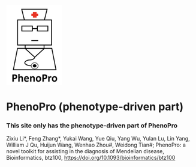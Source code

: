 <img src="https://github.com/jumphone/PhenoPro/blob/master/IMG/LOGO.png?raw=true" width="150">

# PhenoPro (phenotype-driven part)

### This site only has the phenotype-driven part of PhenoPro

Zixiu Li*, Feng Zhang*, Yukai Wang, Yue Qiu, Yang Wu, Yulan Lu, Lin Yang, William J Qu, Huijun Wang, Wenhao Zhou#, Weidong Tian#; PhenoPro: a novel toolkit for assisting in the diagnosis of Mendelian disease, Bioinformatics, btz100, https://doi.org/10.1093/bioinformatics/btz100


